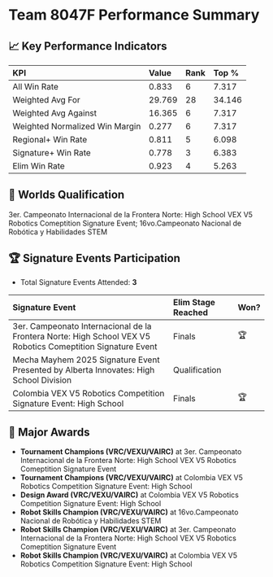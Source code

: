 # Team 8047F Performance Summary

## 📈 Key Performance Indicators
| KPI | Value | Rank | Top % |
|:---|:-----|:----|:-----|
| All Win Rate | 0.833 | 6 | 7.317 |
| Weighted Avg For | 29.769 | 28 | 34.146 |
| Weighted Avg Against | 16.365 | 6 | 7.317 |
| Weighted Normalized Win Margin | 0.277 | 6 | 7.317 |
| Regional+ Win Rate | 0.811 | 5 | 6.098 |
| Signature+ Win Rate | 0.778 | 3 | 6.383 |
| Elim Win Rate | 0.923 | 4 | 5.263 |


## 🎯 Worlds Qualification
3er. Campeonato Internacional de la Frontera Norte: High School VEX V5 Robotics Comeptition Signature Event; 16vo.Campeonato Nacional de Robótica y Habilidades STEM

## 🏆 Signature Events Participation
- Total Signature Events Attended: **3**

| Signature Event | Elim Stage Reached | Won? |
|:----------------|:-------------------|:----|
| 3er. Campeonato Internacional de la Frontera Norte: High School VEX V5 Robotics Comeptition Signature Event | Finals | 🏆 |
| Mecha Mayhem 2025 Signature Event Presented by Alberta Innovates: High School Division | Qualification |  |
| Colombia VEX V5 Robotics Competition Signature Event: High School | Finals | 🏆 |


## 🥇 Major Awards
- **Tournament Champions (VRC/VEXU/VAIRC)** at 3er. Campeonato Internacional de la Frontera Norte: High School VEX V5 Robotics Comeptition Signature Event
- **Tournament Champions (VRC/VEXU/VAIRC)** at Colombia VEX V5 Robotics Competition Signature Event: High School
- **Design Award (VRC/VEXU/VAIRC)** at Colombia VEX V5 Robotics Competition Signature Event: High School
- **Robot Skills Champion (VRC/VEXU/VAIRC)** at 16vo.Campeonato Nacional de Robótica y Habilidades STEM
- **Robot Skills Champion (VRC/VEXU/VAIRC)** at 3er. Campeonato Internacional de la Frontera Norte: High School VEX V5 Robotics Comeptition Signature Event
- **Robot Skills Champion (VRC/VEXU/VAIRC)** at Colombia VEX V5 Robotics Competition Signature Event: High School

